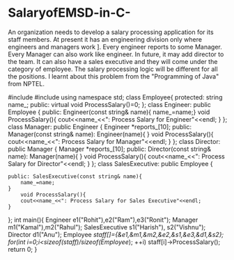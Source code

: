 # SalaryofEMSD-in-C-
An organization needs to develop a salary processing application for its staff members. At present it has an engineering division only where engineers and managers work ]. Every engineer reports to some Manager. Every Manager can also work like engineer. In future, it may add director to the team. It can also have a sales executive and they will come under the category of employee. The salary processing logic will be different for all the positions. I learnt about this problem from the "Programming of Java" from  NPTEL.


#include<iostream>
#include<string>
using namespace std;
class Employee{ protected: string name_;
public: virtual void ProcessSalary()=0;
};
class Engineer: public Employee { 
public: Engineer(const string& name){
	name_=name;}
	void ProcessSalary(){
		cout<<name_<<": Process Salary for Engineer"<<endl;
	}
};
class Manager: public Engineer {
	Engineer *reports_[10];
    public: Manager(const string& name): Engineer(name){
	}
		void ProcessSalary(){
		cout<<name_<<": Process Salary for Manager"<<endl;
	}
};
class Director: public Manager {
	Manager *reports_[10];
    public: Director(const string& name): Manager(name){
	}
		void ProcessSalary(){
		cout<<name_<<": Process Salary for Director"<<endl;
	}
};
class SalesExecutive: public Employee {
	
    public: SalesExecutive(const string& name){
    	name_=name;
	}
		void ProcessSalary(){
		cout<<name_<<": Process Salary for Sales Executive"<<endl;
	}
};
int main(){
	Engineer e1("Rohit"),e2("Ram"),e3("Ronit");
	Manager m1("Kamal"),m2("Rahul");
	SalesExecutive s1("Harish"), s2("Vishnu");
	Director d1("Anu");
	Employee *staff[]={&e1,&m1,&m2,&e2,&s1,&e3,&d1,&s2};
	for(int i=0;i<sizeof(staff)/sizeof(Employee*); ++i)
	staff[i]->ProcessSalary();
	return 0;
}
